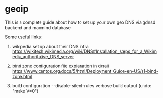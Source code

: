 # geoip
This is a complete guide about how to set up your own geo DNS via gdnsd backend and maxmind database

Some useful links:

1) wikipedia set up about their DNS infra
https://wikitech.wikimedia.org/wiki/DNS#Installation_steps_for_a_Wikimedia_authoritative_DNS_server

2) bind zone configuration file explanation in detail
https://www.centos.org/docs/5/html/Deployment_Guide-en-US/s1-bind-zone.html

3) build configuration
--disable-silent-rules  verbose build output (undo: "make V=0")
